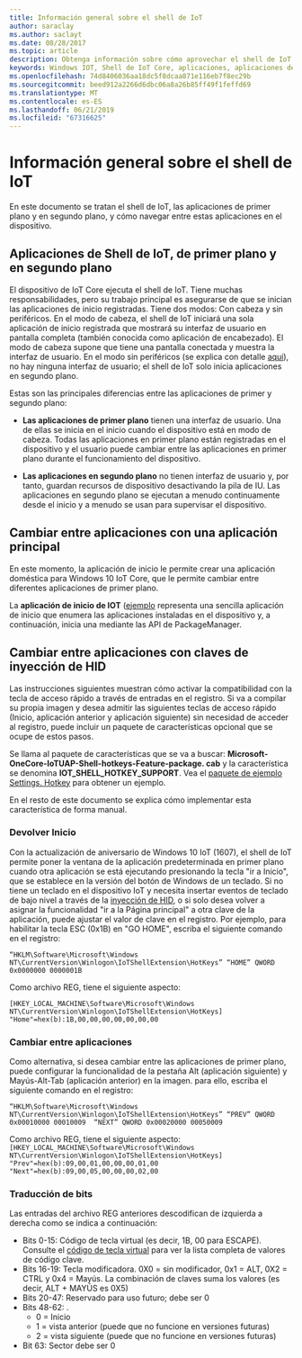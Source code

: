 ```yaml
---
title: Información general sobre el shell de IoT
author: saraclay
ms.author: saclayt
ms.date: 08/28/2017
ms.topic: article
description: Obtenga información sobre cómo aprovechar el shell de IoT para navegar entre las navegaciones del dispositivo.
keywords: Windows IOT, Shell de IoT Core, aplicaciones, aplicaciones de primer plano, aplicaciones en segundo plano
ms.openlocfilehash: 74d8406036aa18dc5f8dcaa871e116eb7f8ec29b
ms.sourcegitcommit: beed912a2266d6dbc06a8a26b85ff49f1feffd69
ms.translationtype: MT
ms.contentlocale: es-ES
ms.lasthandoff: 06/21/2019
ms.locfileid: "67316625"
---
```

# <a name="iot-shell-overview"></a>Información general sobre el shell de IoT

En este documento se tratan el shell de IoT, las aplicaciones de primer plano y en segundo plano, y cómo navegar entre estas aplicaciones en el dispositivo.

## <a name="iot-shell-foreground-and-background-apps"></a>Aplicaciones de Shell de IoT, de primer plano y en segundo plano

El dispositivo de IoT Core ejecuta el shell de IoT. Tiene muchas responsabilidades, pero su trabajo principal es asegurarse de que se inician las aplicaciones de inicio registradas. Tiene dos modos: Con cabeza y sin periféricos. En el modo de cabeza, el shell de IoT iniciará una sola aplicación de inicio registrada que mostrará su interfaz de usuario en pantalla completa (también conocida como aplicación de encabezado). El modo de cabeza supone que tiene una pantalla conectada y muestra la interfaz de usuario. En el modo sin periféricos (se explica con detalle [aquí](../learn-about-hardware/HeadlessMode.md)), no hay ninguna interfaz de usuario; el shell de IoT solo inicia aplicaciones en segundo plano.

Estas son las principales diferencias entre las aplicaciones de primer y segundo plano:

- **Las aplicaciones de primer plano** tienen una interfaz de usuario. Una de ellas se inicia en el inicio cuando el dispositivo está en modo de cabeza. Todas las aplicaciones en primer plano están registradas en el dispositivo y el usuario puede cambiar entre las aplicaciones en primer plano durante el funcionamiento del dispositivo.

- **Las aplicaciones en segundo plano** no tienen interfaz de usuario y, por tanto, guardan recursos de dispositivo desactivando la pila de IU. Las aplicaciones en segundo plano se ejecutan a menudo continuamente desde el inicio y a menudo se usan para supervisar el dispositivo.

## <a name="switching-between-apps-with-a-home-app"></a>Cambiar entre aplicaciones con una aplicación principal

En este momento, la aplicación de inicio le permite crear una aplicación doméstica para Windows 10 IoT Core, que le permite cambiar entre diferentes aplicaciones de primer plano. 

La **aplicación de inicio de IOT** ([ejemplo](https://github.com/microsoft/Windows-iotcore-samples/tree/master/Samples/IoTStartApp) representa una sencilla aplicación de inicio que enumera las aplicaciones instaladas en el dispositivo y, a continuación, inicia una mediante las API de PackageManager.

## <a name="switching-between-apps-with-hid-injection-keys"></a>Cambiar entre aplicaciones con claves de inyección de HID

Las instrucciones siguientes muestran cómo activar la compatibilidad con la tecla de acceso rápido a través de entradas en el registro. Si va a compilar su propia imagen y desea admitir las siguientes teclas de acceso rápido (Inicio, aplicación anterior y aplicación siguiente) sin necesidad de acceder al registro, puede incluir un paquete de características opcional que se ocupe de estos pasos.

Se llama al paquete de características que se va a buscar: **Microsoft-OneCore-IoTUAP-Shell-hotkeys-Feature-package. cab** y la característica se denomina **IOT_SHELL_HOTKEY_SUPPORT**. Vea el [paquete de ejemplo Settings. Hotkey](https://github.com/ms-iot/iot-adk-addonkit/tree/master/Workspace/Common/Packages/Settings.HotKey/Settings.HotKey.pkg.xml) para obtener un ejemplo.

En el resto de este documento se explica cómo implementar esta característica de forma manual.

### <a name="return-home"></a>Devolver Inicio

Con la actualización de aniversario de Windows 10 IoT (1607), el shell de IoT permite poner la ventana de la aplicación predeterminada en primer plano cuando otra aplicación se está ejecutando presionando la tecla "ir a Inicio", que se establece en la versión del botón de Windows de un teclado. Si no tiene un teclado en el dispositivo IoT y necesita insertar eventos de teclado de bajo nivel a través de la [inyección de HID](https://developer.microsoft.com/en-us/windows/iot/samples/hidinjection), o si solo desea volver a asignar la funcionalidad "ir a la Página principal" a otra clave de la aplicación, puede ajustar el valor de clave en el registro. Por ejemplo, para habilitar la tecla ESC (0x1B) en "GO HOME", escriba el siguiente comando en el registro:

``
“HKLM\Software\Microsoft\Windows NT\CurrentVersion\Winlogon\IoTShellExtension\HotKeys” “HOME” QWORD    0x0000000 0000001B  
``

Como archivo REG, tiene el siguiente aspecto:

``
[HKEY_LOCAL_MACHINE\Software\Microsoft\Windows NT\CurrentVersion\Winlogon\IoTShellExtension\HotKeys]
"Home"=hex(b):1B,00,00,00,00,00,00,00
``

### <a name="switch-between-apps"></a>Cambiar entre aplicaciones

Como alternativa, si desea cambiar entre las aplicaciones de primer plano, puede configurar la funcionalidad de la pestaña Alt (aplicación siguiente) y Mayús-Alt-Tab (aplicación anterior) en la imagen. para ello, escriba el siguiente comando en el registro:

``
“HKLM\Software\Microsoft\Windows NT\CurrentVersion\Winlogon\IoTShellExtension\HotKeys”
“PREV” QWORD 0x00010000 00010009 
“NEXT” QWORD 0x00020000 00050009 
``

Como archivo REG, tiene el siguiente aspecto:``
[HKEY_LOCAL_MACHINE\Software\Microsoft\Windows NT\CurrentVersion\Winlogon\IoTShellExtension\HotKeys]
"Prev"=hex(b):09,00,01,00,00,00,01,00
"Next"=hex(b):09,00,05,00,00,00,02,00
``

### <a name="bit-translation"></a>Traducción de bits

Las entradas del archivo REG anteriores descodifican de izquierda a derecha como se indica a continuación:

- Bits 0-15: Código de tecla virtual (es decir, 1B, 00 para ESCAPE). Consulte el [código de tecla virtual](https://msdn.microsoft.com/library/windows/desktop/dd375731(v=vs.85).aspx) para ver la lista completa de valores de código clave.
- Bits 16-19: Tecla modificadora. 0X0 = sin modificador, 0x1 = ALT, 0X2 = CTRL y 0x4 = Mayús. La combinación de claves suma los valores (es decir, ALT + MAYÚS es 0X5)
- Bits 20-47: Reservado para uso futuro; debe ser 0
- Bits 48-62:  .
    - 0 = Inicio
    - 1 = vista anterior (puede que no funcione en versiones futuras)
    - 2 = vista siguiente (puede que no funcione en versiones futuras)
- Bit 63: Sector debe ser 0

